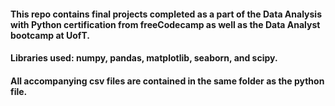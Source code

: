 #### This repo contains final projects completed as a part of the Data Analysis with Python certification from freeCodecamp as well as the Data Analyst bootcamp at UofT. 
#### Libraries used: numpy, pandas, matplotlib, seaborn, and scipy.
#### All accompanying csv files are contained in the same folder as the python file. 

